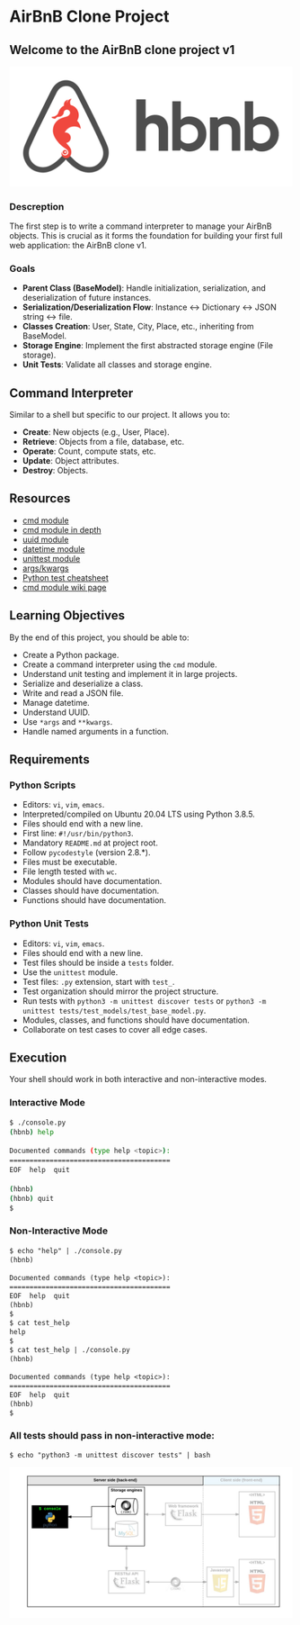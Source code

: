 # AirBnB Clone Project

## Welcome to the AirBnB clone project v1

![](pics/65f4a1dd9c51265f49d0.png)

### Descreption
The first step is to write a command interpreter to manage your AirBnB objects. This is crucial as it forms the foundation for building your first full web application: the AirBnB clone v1.

### Goals
- **Parent Class (BaseModel)**: Handle initialization, serialization, and deserialization of future instances.
- **Serialization/Deserialization Flow**: Instance ↔ Dictionary ↔ JSON string ↔ file.
- **Classes Creation**: User, State, City, Place, etc., inheriting from BaseModel.
- **Storage Engine**: Implement the first abstracted storage engine (File storage).
- **Unit Tests**: Validate all classes and storage engine.

## Command Interpreter
Similar to a shell but specific to our project. It allows you to:

- **Create**: New objects (e.g., User, Place).
- **Retrieve**: Objects from a file, database, etc.
- **Operate**: Count, compute stats, etc.
- **Update**: Object attributes.
- **Destroy**: Objects.

## Resources
- [cmd module](https://docs.python.org/3.8/library/cmd.html)
- [cmd module in depth](https://pymotw.com/2/cmd/)
- [uuid module](https://docs.python.org/3.8/library/uuid.html)
- [datetime module](https://docs.python.org/3.8/library/datetime.html)
- [unittest module](https://docs.python.org/3.8/library/unittest.html#module-unittest)
- [args/kwargs](https://yasoob.me/2013/08/04/args-and-kwargs-in-python-explained/)
- [Python test cheatsheet](https://www.pythonsheets.com/notes/python-tests.html)
- [cmd module wiki page](https://wiki.python.org/moin/CmdModule)

## Learning Objectives
By the end of this project, you should be able to:

- Create a Python package.
- Create a command interpreter using the `cmd` module.
- Understand unit testing and implement it in large projects.
- Serialize and deserialize a class.
- Write and read a JSON file.
- Manage datetime.
- Understand UUID.
- Use `*args` and `**kwargs`.
- Handle named arguments in a function.

## Requirements

### Python Scripts
- Editors: `vi`, `vim`, `emacs`.
- Interpreted/compiled on Ubuntu 20.04 LTS using Python 3.8.5.
- Files should end with a new line.
- First line: `#!/usr/bin/python3`.
- Mandatory `README.md` at project root.
- Follow `pycodestyle` (version 2.8.*).
- Files must be executable.
- File length tested with `wc`.
- Modules should have documentation.
- Classes should have documentation.
- Functions should have documentation.

### Python Unit Tests
- Editors: `vi`, `vim`, `emacs`.
- Files should end with a new line.
- Test files should be inside a `tests` folder.
- Use the `unittest` module.
- Test files: `.py` extension, start with `test_`.
- Test organization should mirror the project structure.
- Run tests with `python3 -m unittest discover tests` or `python3 -m unittest tests/test_models/test_base_model.py`.
- Modules, classes, and functions should have documentation.
- Collaborate on test cases to cover all edge cases.


## Execution
Your shell should work in both interactive and non-interactive modes.

### Interactive Mode
```sh
$ ./console.py
(hbnb) help

Documented commands (type help <topic>):
========================================
EOF  help  quit

(hbnb) 
(hbnb) quit
$
```

### Non-Interactive Mode

```
$ echo "help" | ./console.py
(hbnb)

Documented commands (type help <topic>):
========================================
EOF  help  quit
(hbnb) 
$
$ cat test_help
help
$
$ cat test_help | ./console.py
(hbnb)

Documented commands (type help <topic>):
========================================
EOF  help  quit
(hbnb) 
$
```

### All tests should pass in non-interactive mode:
```
$ echo "python3 -m unittest discover tests" | bash
```

![](pics/815046647d23428a14ca.png)
